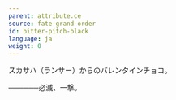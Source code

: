 ```yaml
---
parent: attribute.ce
source: fate-grand-order
id: bitter-pitch-black
language: ja
weight: 0
---
```


スカサハ（ランサー）からのバレンタインチョコ。

──────必滅、一撃。
